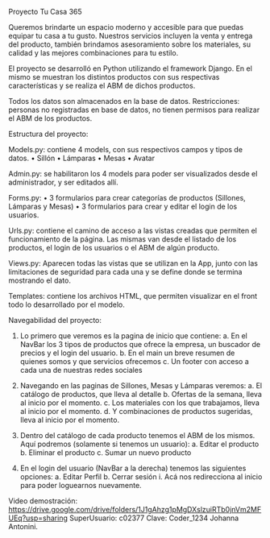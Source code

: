 Proyecto Tu Casa 365

Queremos brindarte un espacio moderno y accesible para que puedas equipar tu casa a tu gusto. Nuestros servicios incluyen la venta y entrega del producto, también brindamos asesoramiento sobre los materiales, su calidad y las mejores combinaciones para tu estilo.

El proyecto se desarrolló en Python utilizando el framework Django. En el mismo se muestran los distintos productos con sus respectivas características y se realiza el ABM de dichos productos. 

Todos los datos son almacenados en la base de datos. Restricciones: personas no registradas en base de datos, no tienen permisos para realizar el ABM de los productos.

Estructura del proyecto:

Models.py: contiene 4 models, con sus respectivos campos y tipos de datos.
•	Sillón
•	Lámparas
•	Mesas
•	Avatar

Admin.py: se habilitaron los 4 models para poder ser visualizados desde el administrador, y ser editados allí.

Forms.py: 
•	3 formularios para crear categorías de productos (Sillones, Lámparas y Mesas)
•	3 formularios para crear y editar el login de los usuarios.

Urls.py: contiene el camino de acceso a las vistas creadas que permiten el funcionamiento de la página. Las mismas van desde el listado de los productos, el login de los usuarios o el ABM de algún producto.

Views.py: Aparecen todas las vistas que se utilizan en la App, junto con las limitaciones de seguridad para cada una y se define donde se termina mostrando el dato. 

Templates: contiene los archivos HTML, que permiten visualizar en el front todo lo desarrollado por el modelo.

Navegabilidad del proyecto:

1)	Lo primero que veremos es la pagina de inicio que contiene:
a.	En el NavBar los 3 tipos de productos que ofrece la empresa, un buscador de precios y el login del usuario.
b.	En el main un breve resumen de quienes somos y que servicios ofrecemos
c.	Un footer con acceso a cada una de nuestras redes sociales

2)	Navegando en las paginas de Sillones, Mesas y Lámparas veremos:
a.	El catálogo de productos, que lleva al detalle
b.	Ofertas de la semana, lleva al inicio por el momento.
c.	Los materiales con los que trabajamos, lleva al inicio por el momento.
d.	Y combinaciones de productos sugeridas, lleva al inicio por el momento.

3)	Dentro del catálogo de cada producto tenemos el ABM de los mismos. Aquí podremos (solamente si tenemos un usuario):
a.	Editar el producto
b.	Eliminar el producto
c.	Sumar un nuevo producto

4)	En el login del usuario (NavBar a la derecha) tenemos las siguientes opciones:
a.	Editar Perfil
b.	Cerrar sesión
i.	Acá nos redirecciona al inicio para poder loguearnos nuevamente.

Video demostración: https://drive.google.com/drive/folders/1J1gAhzg1pMgDXslzuiRTb0jnVm2MFUEq?usp=sharing
SuperUsuario: c02377 Clave: Coder_1234
Johanna Antonini.


